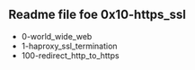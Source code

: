  Readme file foe 0x10-https_ssl
----------------------------------------------------
 - 0-world_wide_web
 - 1-haproxy_ssl_termination
 - 100-redirect_http_to_https

